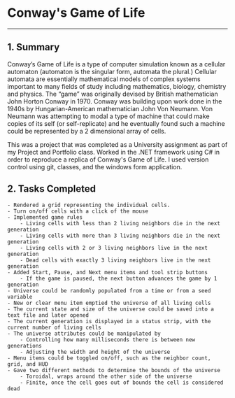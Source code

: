﻿# Conway's Game of Life
---

## 1. **Summary**
Conway’s Game of Life is a type of computer simulation known as a cellular automaton (automaton is the singular form, automata the plural.) Cellular automata are essentially mathematical models of complex systems important to many fields of study including mathematics, biology, chemistry and physics.
The “game” was originally devised by British mathematician John Horton Conway in 1970. Conway was building upon work done in the 1940s by Hungarian-American mathematician John Von Neumann. Von Neumann was attempting to modal a type of machine that could make copies of its self (or self-replicate) and he eventually found such a machine could be represented by a 2 dimensional array of cells.

This was a project that was completed as a University assignment as part of my Project and Portfolio class.
Worked in the .NET framework using C# in order to reproduce a replica of Conway's Game of Life. I used version control using git, classes, and the windows form application.

## 2. **Tasks Completed**
	- Rendered a grid representing the individual cells.
	- Turn on/off cells with a click of the mouse
	- Implemented game rules
		- Living cells with less than 2 living neighbors die in the next generation
		- Living cells with more than 3 living neighbors die in the next generation
		- Living cells with 2 or 3 living neighbors live in the next generation
		- Dead cells with exactly 3 living neighbors live in the next generation
	- Added Start, Pause, and Next menu items and tool strip buttons
		- If the game is paused, the next button advances the game by 1 generation
	- Universe could be randomly populated from a time or from a seed variable
	- New or clear menu item emptied the universe of all living cells
	- The current state and size of the universe could be saved into a text file and later opened
	- The current generation is displayed in a status strip, with the current number of living cells
	- The universe attributes could be manipulated by
		- Controlling how many milliseconds there is between new generations
		- Adjusting the width and height of the universe
	- Menu items could be toggled on/off, such as the neighbor count, grid, and HUD
	- Gave two different methods to determine the bounds of the universe
		- Toroidal, wraps around the other side of the universe
		- Finite, once the cell goes out of bounds the cell is considered dead
